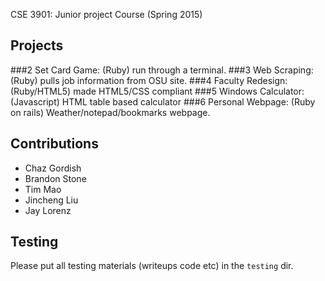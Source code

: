CSE 3901: Junior project Course (Spring 2015) 

## Projects

###2
Set Card Game: (Ruby) run through a terminal.
###3
Web Scraping: (Ruby) pulls job information from OSU site.
###4
Faculty Redesign: (Ruby/HTML5) made HTML5/CSS compliant
###5
Windows Calculator: (Javascript) HTML table based calculator
###6
Personal Webpage: (Ruby on rails) Weather/notepad/bookmarks webpage.

## Contributions
* Chaz Gordish 
* Brandon Stone 
* Tim Mao 
* Jincheng Liu 
* Jay Lorenz

## Testing
Please put all testing materials (writeups code etc) in the `testing` dir.
